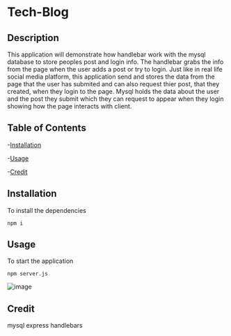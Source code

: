 # Tech-Blog

## Description
This application will demonstrate how handlebar work with the mysql database to store peoples post and login info. The handlebar grabs the info from the page when the user adds a post or try to login. Just like in real life social media platform, this application send and stores the data from the page that the user has submited and can also request thier post, that they created, when they login to the page. Mysql holds the data about the user and the post they submit which they can request to appear when they login showing how the page interacts with client.

## Table of Contents

-[Installation](#installation)

-[Usage](#usage)

-[Credit](#credit)


## Installation

To install the dependencies
````
npm i
````

## Usage 
To start the application
````
npm server.js
````
![image](https://github.com/Drason109/Tech-Blog/assets/50891894/6961b358-f3e0-4626-85f0-6b5e0fc7aa18)

## Credit

mysql
express
handlebars
